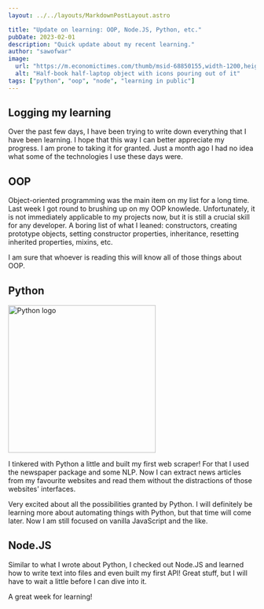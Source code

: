 ```yaml
---
layout: ../../layouts/MarkdownPostLayout.astro

title: "Update on learning: OOP, Node.JS, Python, etc."
pubDate: 2023-02-01
description: "Quick update about my recent learning."
author: "sawofwar"
image:
  url: "https://m.economictimes.com/thumb/msid-68850155,width-1200,height-900,resizemode-4,imgsize-148529/elearning-getty.jpg"
  alt: "Half-book half-laptop object with icons pouring out of it"
tags: ["python", "oop", "node", "learning in public"]
---
```


## Logging my learning

Over the past few days, I have been trying to write down everything that I have been learning. I hope that this way I can better appreciate my progress. I am prone to taking it for granted. Just a month ago I had no idea what some of the technologies I use these days were.

## OOP

Object-oriented programming was the main item on my list for a long time. Last week I got round to brushing up on my OOP knowlede. Unfortunately, it is not immediately applicable to my projects now, but it is still a crucial skill for any developer. A boring list of what I leaned: constructors, creating prototype objects, setting constructor properties, inheritance, resetting inherited properties, mixins, etc.

I am sure that whoever is reading this will know all of those things about OOP.

## Python

<img src="https://miro.medium.com/max/1400/1*m0H6-tUbW6grMlezlb52yw.png" alt="Python logo" width="300px" style="mix-blend-mode: multiply;"/>

I tinkered with Python a little and built my first web scraper! For that I used the newspaper package and some NLP. Now I can extract news articles from my favourite websites and read them without the distractions of those websites' interfaces.

Very excited about all the possibilities granted by Python. I will definitely be learning more about automating things with Python, but that time will come later. Now I am still focused on vanilla JavaScript and the like.

## Node.JS

Similar to what I wrote about Python, I checked out Node.JS and learned how to write text into files and even built my first API! Great stuff, but I will have to wait a little before I can dive into it.

A great week for learning!
